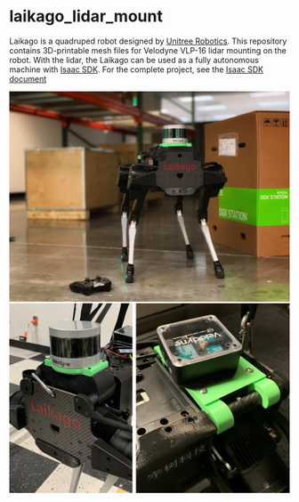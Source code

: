 # laikago_lidar_mount
Laikago is a quadruped robot designed by [Unitree Robotics](http://www.unitree.cc/). This repository contains 3D-printable mesh files for Velodyne VLP-16 lidar mounting on the robot. With the lidar, the Laikago can be used as a fully autonomous machine with [Isaac SDK](https://developer.nvidia.com/isaac-sdk). For the complete project, see the [Isaac SDK document](https://docs.nvidia.com/isaac/isaac/doc/index.html)

![image](doc/laikago_photo.jpg)
![image](doc/laikago_vlp16.jpg)
